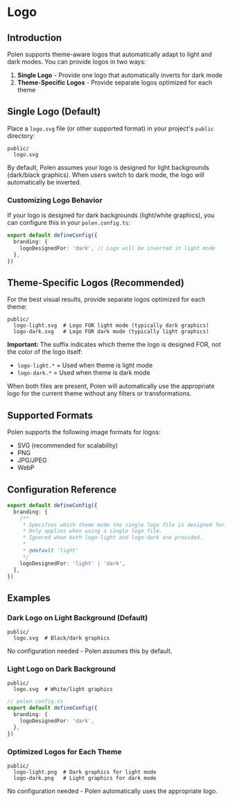 # Logo

## Introduction

Polen supports theme-aware logos that automatically adapt to light and dark modes. You can provide logos in two ways:

1. **Single Logo** - Provide one logo that automatically inverts for dark mode
2. **Theme-Specific Logos** - Provide separate logos optimized for each theme

## Single Logo (Default)

Place a `logo.svg` file (or other supported format) in your project's `public` directory:

```
public/
  logo.svg
```

By default, Polen assumes your logo is designed for light backgrounds (dark/black graphics). When users switch to dark mode, the logo will automatically be inverted.

### Customizing Logo Behavior

If your logo is designed for dark backgrounds (light/white graphics), you can configure this in your `polen.config.ts`:

```typescript
export default defineConfig({
  branding: {
    logoDesignedFor: 'dark', // Logo will be inverted in light mode
  },
})
```

## Theme-Specific Logos (Recommended)

For the best visual results, provide separate logos optimized for each theme:

```
public/
  logo-light.svg  # Logo FOR light mode (typically dark graphics)
  logo-dark.svg   # Logo FOR dark mode (typically light graphics)
```

**Important:** The suffix indicates which theme the logo is designed FOR, not the color of the logo itself:

- `logo-light.*` = Used when theme is light mode
- `logo-dark.*` = Used when theme is dark mode

When both files are present, Polen will automatically use the appropriate logo for the current theme without any filters or transformations.

## Supported Formats

Polen supports the following image formats for logos:

- SVG (recommended for scalability)
- PNG
- JPG/JPEG
- WebP

## Configuration Reference

```typescript
export default defineConfig({
  branding: {
    /**
     * Specifies which theme mode the single logo file is designed for.
     * Only applies when using a single logo file.
     * Ignored when both logo-light and logo-dark are provided.
     *
     * @default 'light'
     */
    logoDesignedFor: 'light' | 'dark',
  },
})
```

## Examples

### Dark Logo on Light Background (Default)

```
public/
  logo.svg  # Black/dark graphics
```

No configuration needed - Polen assumes this by default.

### Light Logo on Dark Background

```
public/
  logo.svg  # White/light graphics
```

```typescript
// polen.config.ts
export default defineConfig({
  branding: {
    logoDesignedFor: 'dark',
  },
})
```

### Optimized Logos for Each Theme

```
public/
  logo-light.png  # Dark graphics for light mode
  logo-dark.png   # Light graphics for dark mode
```

No configuration needed - Polen automatically uses the appropriate logo.
